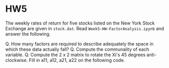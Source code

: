 # HW5

The weekly rates of return for five stocks listed on the New York Stock Exchange are given in `stock.dat`.
Read `Week5-HW-FactorAnalysis.ipynb` and answer the following.

Q. How many factors are required to describe adequately the space in which these data actually fall?
Q. Compute the communality of each variable.
Q. Compute the 2 x 2 matrix to rotate the Xi's 45 degrees anti-clockwise. Fill in a11, a12, a21, a22 on the following code.
